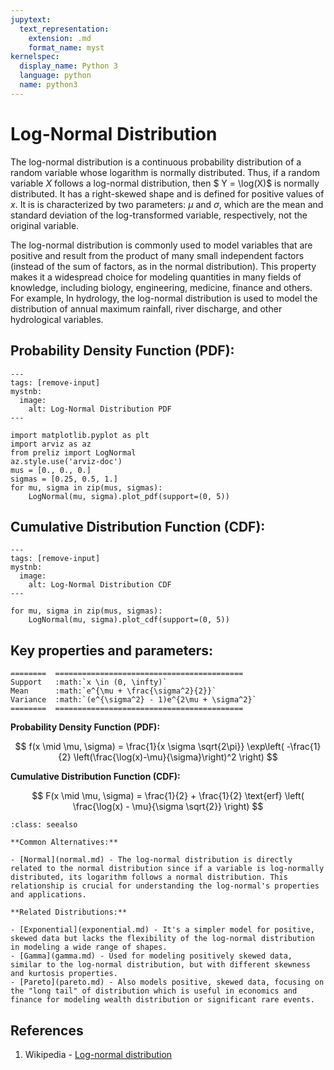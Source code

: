 ```yaml
---
jupytext:
  text_representation:
    extension: .md
    format_name: myst
kernelspec:
  display_name: Python 3
  language: python
  name: python3
---
```

# Log-Normal Distribution

The log-normal distribution is a continuous probability distribution of a random variable whose logarithm is normally distributed. Thus, if a random variable $X$ follows a log-normal distribution, then $ Y = \log(X)$ is normally distributed. It has a right-skewed shape and is defined for positive values of $x$. It is is characterized by two parameters: $\mu$ and $\sigma$, which are the mean and standard deviation of the log-transformed variable, respectively, not the original variable.

The log-normal distribution is commonly used to model variables that are positive and result from the product of many small independent factors (instead of the sum of factors, as in the normal distribution). This property makes it a widespread choice for modeling quantities in many fields of knowledge, including biology, engineering, medicine, finance and others. For example, In hydrology, the log-normal distribution is used to model the distribution of annual maximum rainfall, river discharge, and other hydrological variables.

## Probability Density Function (PDF):

```{code-cell}
---
tags: [remove-input]
mystnb:
  image:
    alt: Log-Normal Distribution PDF
---

import matplotlib.pyplot as plt
import arviz as az
from preliz import LogNormal
az.style.use('arviz-doc')
mus = [0., 0., 0.]
sigmas = [0.25, 0.5, 1.]
for mu, sigma in zip(mus, sigmas):
    LogNormal(mu, sigma).plot_pdf(support=(0, 5))
```

## Cumulative Distribution Function (CDF):

```{code-cell}
---
tags: [remove-input]
mystnb:
  image:
    alt: Log-Normal Distribution CDF
---

for mu, sigma in zip(mus, sigmas):
    LogNormal(mu, sigma).plot_cdf(support=(0, 5))
```

## Key properties and parameters:

```{eval-rst}
========  ==========================================
Support   :math:`x \in (0, \infty)`
Mean      :math:`e^{\mu + \frac{\sigma^2}{2}}`
Variance  :math:`(e^{\sigma^2} - 1)e^{2\mu + \sigma^2}`
========  ==========================================
```

**Probability Density Function (PDF):**

$$
f(x \mid \mu, \sigma) =
\frac{1}{x \sigma \sqrt{2\pi}}
\exp\left( -\frac{1}{2} \left(\frac{\log(x)-\mu}{\sigma}\right)^2 \right)
$$

**Cumulative Distribution Function (CDF):**

$$
F(x \mid \mu, \sigma) = \frac{1}{2} + \frac{1}{2} \text{erf} \left( \frac{\log(x) - \mu}{\sigma \sqrt{2}} \right)
$$


```{seealso}
:class: seealso

**Common Alternatives:**

- [Normal](normal.md) - The log-normal distribution is directly related to the normal distribution since if a variable is log-normally distributed, its logarithm follows a normal distribution. This relationship is crucial for understanding the log-normal's properties and applications.

**Related Distributions:**

- [Exponential](exponential.md) - It's a simpler model for positive, skewed data but lacks the flexibility of the log-normal distribution in modeling a wide range of shapes.
- [Gamma](gamma.md) - Used for modeling positively skewed data, similar to the log-normal distribution, but with different skewness and kurtosis properties.
- [Pareto](pareto.md) - Also models positive, skewed data, focusing on the "long tail" of distribution which is useful in economics and finance for modeling wealth distribution or significant rare events.
```

## References

1. Wikipedia - [Log-normal distribution](https://en.wikipedia.org/wiki/Log-normal_distribution)




